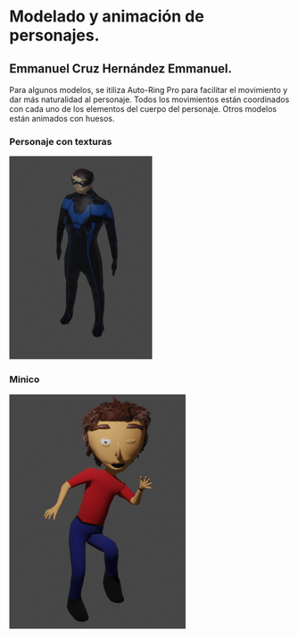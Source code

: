 # Modelado y animación de personajes.
## Emmanuel Cruz Hernández Emmanuel.

Para algunos modelos, se itiliza Auto-Ring Pro para facilitar el movimiento y dar más naturalidad al personaje. Todos los movimientos están coordinados con cada uno de los elementos del cuerpo del personaje.
Otros modelos están animados con huesos.

### Personaje con texturas

![D2](D2.png)

### Minico

![D1](D1.png)